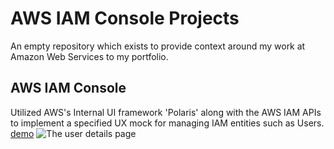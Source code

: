 # AWS IAM Console Projects
An empty repository which exists to provide context around my work at Amazon Web Services to my portfolio. 

## AWS IAM Console
Utilized AWS's Internal UI framework 'Polaris' along with the AWS IAM APIs to implement a specified UX mock for managing IAM entities such as Users. [demo](https://drive.google.com/file/d/1BNKPGXYAASANI5sNNY7UIebjXBa3zVtN/view?usp=share_link)
![The user details page](https://imgur.com/a/JqS4vFy)
